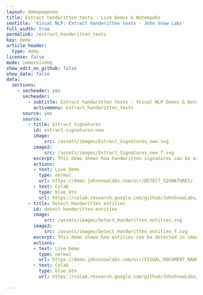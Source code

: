 ```yaml
---
layout: demopagenew
title: Extract handwritten texts - Live Demos & Notebooks
seotitle: 'Visual NLP: Extract handwritten texts - John Snow Labs'
full_width: true
permalink: /extract_handwritten_texts
key: demo
article_header:
  type: demo
license: false
mode: immersivebg
show_edit_on_github: false
show_date: false
data:
  sections:  
    - secheader: yes
      secheader:
        - subtitle: Extract handwritten texts - Visual NLP Demos & Notebooks
          activemenu: extract_handwritten_texts
      source: yes
      source: 
        - title: Extract Signatures
          id: extract-signatures-new
          image: 
              src: /assets/images/Extract_Signatures_new.svg
          image2: 
              src: /assets/images/Extract_Signatures_new_f.svg
          excerpt: This demo shows how handwritten signatures can be extracted from image/pdf documents using Spark OCR.
          actions:
          - text: Live Demo
            type: normal
            url: https://demo.johnsnowlabs.com/ocr/DETECT_SIGNATURES/
          - text: Colab
            type: blue_btn
            url: https://colab.research.google.com/github/JohnSnowLabs/spark-ocr-workshop/blob/3.6.0/jupyter/SparkOcrImageSignatureDetection.ipynb
        - title: Detect Handwritten entities
          id: detect-handwritten-entities 
          image: 
              src: /assets/images/Detect_Handwritten_entities.svg
          image2: 
              src: /assets/images/Detect_Handwritten_entities_f.svg
          excerpt: This demo shows how entities can be detected in image or pdf documents using Spark OCR.
          actions:
          - text: Live Demo
            type: normal
            url: https://demo.johnsnowlabs.com/ocr/VISUAL_DOCUMENT_HANDWRITTEN_NER/
          - text: Colab
            type: blue_btn
            url: https://colab.research.google.com/github/JohnSnowLabs/spark-ocr-workshop/blob/3.6.0/jupyter/SparkOcrImageHandwrittenDetection.ipynb
        
---
```


